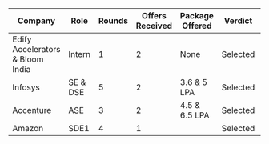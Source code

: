| Company | Role | Rounds | Offers Received|Package Offered| Verdict | Offer Accepted |
| --------| ----------- | ------- | --------- |------|----------|---------|
| Edify Accelerators & Bloom India| Intern | 1| 2 | None |Selected | Accepted|
|Infosys| SE & DSE|5| 2 | 3.6 & 5 LPA | Selected  | Accepted |
|Accenture| ASE  | 3 | 2 | 4.5 & 6.5 LPA | Selected  | Not Accepted |
|Amazon| SDE1 | 4 | 1|  | Selected | Accepted |
